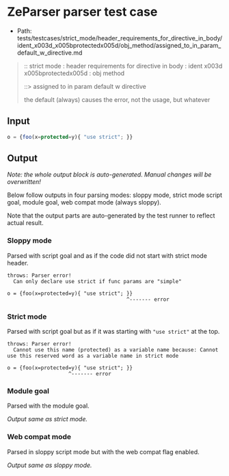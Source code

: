 # ZeParser parser test case

- Path: tests/testcases/strict_mode/header_requirements_for_directive_in_body/ident_x003d_x005bprotectedx005d/obj_method/assigned_to_in_param_default_w_directive.md

> :: strict mode : header requirements for directive in body : ident x003d x005bprotectedx005d : obj method
>
> ::> assigned to in param default w directive
>
> the default (always) causes the error, not the usage, but whatever

## Input


`````js
o = {foo(x=protected=y){ "use strict"; }}
`````

## Output

_Note: the whole output block is auto-generated. Manual changes will be overwritten!_

Below follow outputs in four parsing modes: sloppy mode, strict mode script goal, module goal, web compat mode (always sloppy).

Note that the output parts are auto-generated by the test runner to reflect actual result.

### Sloppy mode

Parsed with script goal and as if the code did not start with strict mode header.

`````
throws: Parser error!
  Can only declare use strict if func params are "simple"

o = {foo(x=protected=y){ "use strict"; }}
                                       ^------- error
`````

### Strict mode

Parsed with script goal but as if it was starting with `"use strict"` at the top.

`````
throws: Parser error!
  Cannot use this name (protected) as a variable name because: Cannot use this reserved word as a variable name in strict mode

o = {foo(x=protected=y){ "use strict"; }}
                    ^------- error
`````


### Module goal

Parsed with the module goal.

_Output same as strict mode._

### Web compat mode

Parsed in sloppy script mode but with the web compat flag enabled.

_Output same as sloppy mode._
